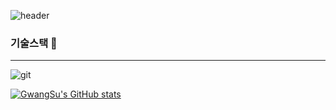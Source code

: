 ![header](https://capsule-render.vercel.app/api?type=venom&color=auto&height=300&section=header&text=Welcome%20to%20GS's%20GitHub%20render&fontSize=40)

### 기술스택 👋
---
![git](https://img.shields.io/badge/-Git-F05032?style=for-the-badge&logo=git&logoColor=ffffff)

[![GwangSu's GitHub stats](https://github-readme-stats.vercel.app/api?username=kimgs888)](https://github.com/kimgs888/github-readme-stats)


<!--
**kimgs888/kimgs888** is a ✨ _special_ ✨ repository because its `README.md` (this file) appears on your GitHub profile.




Here are some ideas to get you started:

- 🔭 I’m currently working on ...
- 🌱 I’m currently learning ...
- 👯 I’m looking to collaborate on ...
- 🤔 I’m looking for help with ...
- 💬 Ask me about ...
- 📫 How to reach me: ...
- 😄 Pronouns: ...
- ⚡ Fun fact: ...
-->

